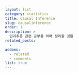 ```yaml
---
layout: list
category: statistics
title: Causal Inference
slug: causalinference
order: 1
description: >
  인과추론 관련 공부를 하며 정리할 것들
related_posts:
  -
addons:
  - related
  - comments
list: true
---
```

